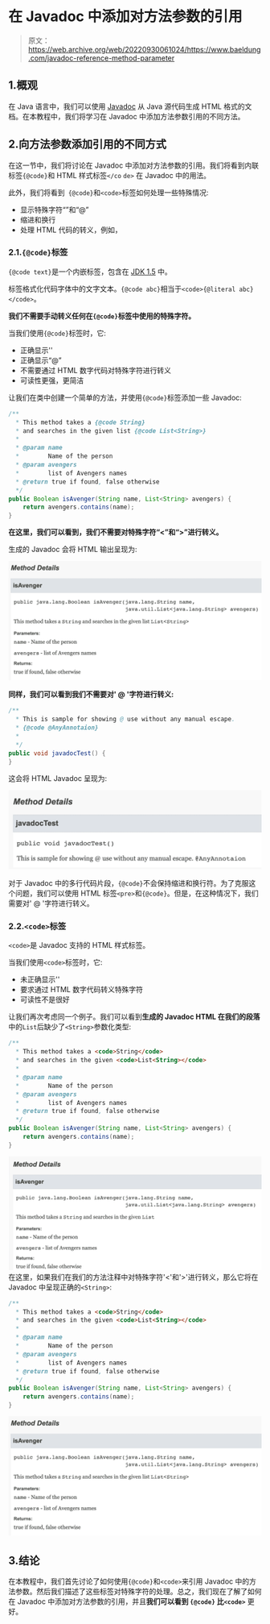 # 在 Javadoc 中添加对方法参数的引用

> 原文：<https://web.archive.org/web/20220930061024/https://www.baeldung.com/javadoc-reference-method-parameter>

## 1.概观

在 Java 语言中，我们可以使用 [Javadoc](/web/20221208143830/https://www.baeldung.com/javadoc) 从 Java 源代码生成 HTML 格式的文档。在本教程中，我们将学习在 Javadoc 中添加方法参数引用的不同方法。

## 2.向方法参数添加引用的不同方式

在这一节中，我们将讨论在 Javadoc 中添加对方法参数的引用。我们将看到内联标签`{@code}`和 HTML 样式标签`</co` `de>` 在 Javadoc 中的用法。

此外，我们将看到` {@code}`和`<code>`标签如何处理一些特殊情况:

*   显示特殊字符“”和“@”
*   缩进和换行
*   处理 HTML 代码的转义，例如，

### 2.1.`{@code}`标签

`{@code text}`是一个内嵌标签，包含在 [JDK 1.5](https://web.archive.org/web/20221208143830/https://docs.oracle.com/javase/7/docs/technotes/guides/javadoc/whatsnew-1.5.0.html) 中。

标签格式化代码字体中的文字文本。`{@code abc}`相当于`<code>{@literal abc}</code>`。

**我们不需要手动转义任何在`{@code}`标签中使用的特殊字符。**

当我们使用`{@code}`标签时，它:

*   正确显示''
*   正确显示“@”
*   不需要通过 HTML 数字代码对特殊字符进行转义
*   可读性更强，更简洁

让我们在类中创建一个简单的方法，并使用`{@code}`标签添加一些 Javadoc:

```java
/**
  * This method takes a {@code String} 
  * and searches in the given list {@code List<String>}
  * 
  * @param name
  *        Name of the person
  * @param avengers
  *        list of Avengers names
  * @return true if found, false otherwise
  */
public Boolean isAvenger(String name, List<String> avengers) {
    return avengers.contains(name);
} 
```

**在这里，我们可以看到，我们不需要对特殊字符“<”和“>”进行转义。**

生成的 Javadoc 会将 HTML 输出呈现为:

**[![method1](img/19b35d81af37cbe623e6f94bc98eb18f.png)](/web/20221208143830/https://www.baeldung.com/wp-content/uploads/2021/09/method1-1024x482-1.png)**

**同样，我们可以看到我们不需要对' @ '字符进行转义:**

```java
/**
  * This is sample for showing @ use without any manual escape.
  * {@code @AnyAnnotaion}
  * 
  */
public void javadocTest() {
} 
```

这会将 HTML Javadoc 呈现为:

[![method2](img/86f02b31896a4454c577f28247542f8f.png)](/web/20221208143830/https://www.baeldung.com/wp-content/uploads/2021/09/method2-1024x320-1.png)

对于 Javadoc 中的多行代码片段，`{@code}`不会保持缩进和换行符。为了克服这个问题，我们可以使用 HTML 标签`<pre>`和`{@code}`。但是，在这种情况下，我们需要对' @ '字符进行转义。

### 2.2.`<code>`标签

`<code>`是 Javadoc 支持的 HTML 样式标签。

当我们使用`<code>`标签时，它:

*   未正确显示''
*   要求通过 HTML 数字代码转义特殊字符
*   可读性不是很好

让我们再次考虑同一个例子。我们可以看到**生成的 Javadoc HTML 在我们的段落**中的`List`后缺少了`<String>`参数化类型:

```java
/**
  * This method takes a <code>String</code>
  * and searches in the given <code>List<String></code>
  * 
  * @param name
  *        Name of the person
  * @param avengers
  *        list of Avengers names
  * @return true if found, false otherwise
  */
public Boolean isAvenger(String name, List<String> avengers) {
    return avengers.contains(name);
} 
```

[![method3](img/981441f4020484ee1049ea548a6e0a82.png)](/web/20221208143830/https://www.baeldung.com/wp-content/uploads/2021/09/method3-1024x459-1.png) 
在这里，如果我们在我们的方法注释中对特殊字符'<'和'>'进行转义，那么它将在 Javadoc 中呈现正确的`<String>`:

```java
/**
  * This method takes a <code>String</code>
  * and searches in the given <code>List<String></code>
  * 
  * @param name
  *        Name of the person
  * @param avengers
  *        list of Avengers names
  * @return true if found, false otherwise
  */
public Boolean isAvenger(String name, List<String> avengers) {
    return avengers.contains(name);
} 
```

[![method4](img/3eee8a13ebd620e37b16b0eaf18146f3.png)](/web/20221208143830/https://www.baeldung.com/wp-content/uploads/2021/09/method4-1024x482-1.png)

## 3.结论

在本教程中，我们首先讨论了如何使用`{@code}`和`<code>`来引用 Javadoc 中的方法参数。然后我们描述了这些标签对特殊字符的处理。总之，我们现在了解了如何在 Javadoc 中添加对方法参数的引用，并且**我们可以看到 `{@code}` 比`<code>`** 更好。